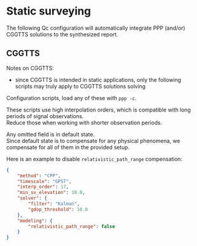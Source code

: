 Static surveying
================

The following Qc configuration will automatically integrate
PPP (and/or) CGGTTS solutions to the synthesized report.

## CGGTTS

Notes on CGGTTS:

* since CGGTTS is intended in static applications,
only the following scripts may truly apply to CGGTTS solutions solving

Configuration scripts, load any of these with `ppp -c`.  

These scripts use high interpolation orders, which is compatible with long periods of signal observations.  
Reduce those when working with shorter observation periods. 

Any omitted field is in default state.   
Since default state is to compensate for any physical phenomena, we compensate for all of them in the provided setup.  

Here is an example to disable `relativistic_path_range` compensation:

```json
{
    "method": "CPP",
    "timescale": "GPST",
    "interp_order": 17,
    "min_sv_elevation": 10.0,
    "solver": {
        "filter": "Kalman",
        "gdop_threshold": 10.0
    },
    "modeling": {
        "relativistic_path_range": false
    } 
}
```

